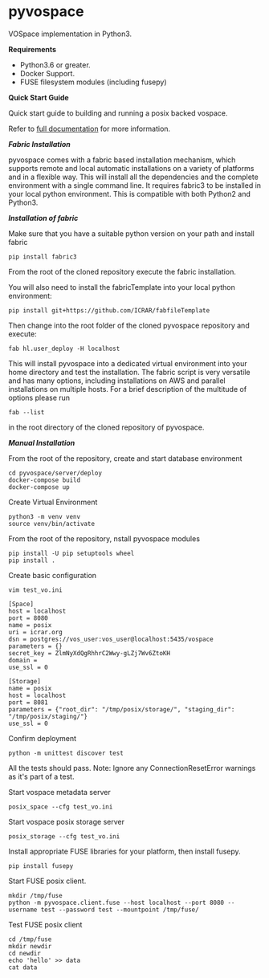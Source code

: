 # pyvospace
VOSpace implementation in Python3.

**Requirements**

- Python3.6 or greater.
- Docker Support.
- FUSE filesystem modules (including fusepy)

**Quick Start Guide**

Quick start guide to building and running a posix backed vospace.

Refer to [full documentation](https://pyvospace.readthedocs.io) for more information. 

***Fabric Installation***

pyvospace comes with a fabric based installation mechanism, which supports remote and local automatic installations
on a variety of platforms and in a flexible way. This will install all the dependencies and the
complete environment with a single command line. It requires fabric3 to be installed in your
local python environment. This is compatible with both Python2 and Python3.

***Installation of fabric***

Make sure that you have a suitable python version on your path and install fabric

```
pip install fabric3
```
From the root of the cloned repository execute the fabric installation.

You will also need to install the fabricTemplate into your local python environment:

```
pip install git+https://github.com/ICRAR/fabfileTemplate
```

Then change into the root folder of the cloned pyvospace repository and execute:

```
fab hl.user_deploy -H localhost
```

This will install pyvospace into a dedicated virtual environment into your home directory and test the installation.
The fabric script is very versatile and has many options, including installations on AWS and parallel installations
on multiple hosts. For a brief description of the multitude of options please run

```
fab --list
```
in the root directory of the cloned repository of pyvospace.

***Manual Installation***

From the root of the repository, create and start database environment

```
cd pyvospace/server/deploy
docker-compose build
docker-compose up
```

Create Virtual Environment

```
python3 -m venv venv
source venv/bin/activate
```

From the root of the repository, nstall pyvospace modules

```
pip install -U pip setuptools wheel
pip install .
```


Create basic configuration

`vim test_vo.ini`

```
[Space]
host = localhost
port = 8080
name = posix
uri = icrar.org
dsn = postgres://vos_user:vos_user@localhost:5435/vospace
parameters = {}
secret_key = ZlmNyXdQgRhhrC2Wwy-gLZj7Wv6ZtoKH
domain =
use_ssl = 0

[Storage]
name = posix
host = localhost
port = 8081
parameters = {"root_dir": "/tmp/posix/storage/", "staging_dir": "/tmp/posix/staging/"}
use_ssl = 0
```

Confirm deployment

`python -m unittest discover test`

All the tests should pass. Note: Ignore any ConnectionResetError warnings as it's part of a test.

Start vospace metadata server

`posix_space --cfg test_vo.ini`

Start vospace posix storage server

`posix_storage --cfg test_vo.ini`

Install appropriate FUSE libraries for your platform, then install fusepy.
```
pip install fusepy
```

Start FUSE posix client.
```
mkdir /tmp/fuse
python -m pyvospace.client.fuse --host localhost --port 8080 --username test --password test --mountpoint /tmp/fuse/
```

Test FUSE posix client

```
cd /tmp/fuse
mkdir newdir
cd newdir
echo 'hello' >> data
cat data
```
